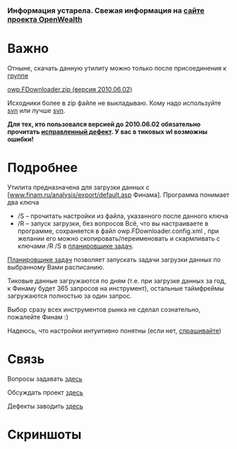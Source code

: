 ### Информация устарела. Свежая информация на [сайте проекта OpenWealth](http://openwealth.ru) ###


# Важно #
Отныне, скачать данную утилиту можно только после присоединения к [группе](http://groups.google.ru/group/open-wealth-project)

[owp.FDownloader.zip (версия 2010.06.02)](http://groups.google.ru/group/open-wealth-project/files)

Исходники более в zip файле не выкладываю. Кому надо используйте [svn](https://open-wealth-project.googlecode.com/svn/trunk/owp.FDownloader/) или лучше [svn](http://code.google.com/p/open-wealth-project/source/browse/#svn/trunk/owp.FDownloader).

**Для тех, кто пользовался версией до 2010.06.02 обязательно прочитать [исправленный дефект](http://code.google.com/p/open-wealth-project/issues/detail?id=13). У вас в тиковых wl возможны ошибки!**

# Подробнее #

Утилита предназначена для загрузки данных c [www.finam.ru/analysis/export/default.asp Финама].
Программа понимает два ключа
  * /S – прочитать настройки из файла, указанного после данного ключа
  * /R – запуск загрузки, без вопросов
Всё, что вы настраиваете в программе, сохраняется в файл owp.FDownloader.config.xml , при желании его можно скопировать/переименовать и скармливать с ключами /R /S в [планировщике задач](http://www.windowsfaq.ru/content/view/338/46/1/1/).

[Планировщике задач](http://www.windowsfaq.ru/content/view/338/46/1/1/) позволяет запускать задачи загрузки данных по выбранному Вами расписанию.

Тиковые данные загружаются по дням (т.е. при загрузке данных за год, к Финаму будет 365 запросов на инструмент), остальные таймфреймы загружаются полностью за один запрос.

Выбор сразу всех инструментов рынка не сделал сознательно, пожалейте Финам :)

Надеюсь, что настройки интуитивно понятны (если нет, [спрашивайте](http://groups.google.ru/group/open-wealth-project))

# Связь #
Вопросы задавать [здесь](http://groups.google.ru/group/open-wealth-project)

Обсуждать проект [здесь](http://groups.google.ru/group/open-wealth-project)

Дефекты заводить [здесь](http://code.google.com/p/open-wealth-project/issues/list)

# Скриншоты #

![![](http://open-wealth-project.googlecode.com/files/FDownloader.screenshot1.png)](http://open-wealth-project.googlecode.com/files/FDownloader.screenshot1.png) ![![](http://open-wealth-project.googlecode.com/files/FDownloader.screenshot2.png)](http://open-wealth-project.googlecode.com/files/FDownloader.screenshot2.png) ![![](http://open-wealth-project.googlecode.com/files/FDownloader.screenshot3.png)](http://open-wealth-project.googlecode.com/files/FDownloader.screenshot3.png)